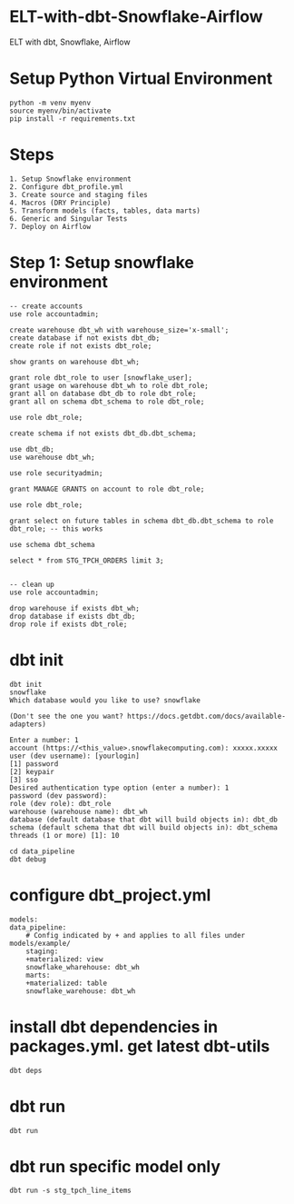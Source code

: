 # ELT-with-dbt-Snowflake-Airflow
ELT with dbt, Snowflake, Airflow


# Setup Python Virtual Environment

    python -m venv myenv
    source myenv/bin/activate
    pip install -r requirements.txt

# Steps
    1. Setup Snowflake environment
    2. Configure dbt_profile.yml
    3. Create source and staging files
    4. Macros (DRY Principle)
    5. Transform models (facts, tables, data marts)
    6. Generic and Singular Tests
    7. Deploy on Airflow


# Step 1: Setup snowflake environment

    -- create accounts
    use role accountadmin;

    create warehouse dbt_wh with warehouse_size='x-small';
    create database if not exists dbt_db;
    create role if not exists dbt_role;

    show grants on warehouse dbt_wh;

    grant role dbt_role to user [snowflake_user];
    grant usage on warehouse dbt_wh to role dbt_role;
    grant all on database dbt_db to role dbt_role;
    grant all on schema dbt_schema to role dbt_role;

    use role dbt_role;

    create schema if not exists dbt_db.dbt_schema;

    use dbt_db;
    use warehouse dbt_wh;

    use role securityadmin;

    grant MANAGE GRANTS on account to role dbt_role;

    use role dbt_role;

    grant select on future tables in schema dbt_db.dbt_schema to role dbt_role; -- this works

    use schema dbt_schema

    select * from STG_TPCH_ORDERS limit 3;

    
    -- clean up
    use role accountadmin;

    drop warehouse if exists dbt_wh;
    drop database if exists dbt_db;
    drop role if exists dbt_role;

# dbt init

    dbt init
    snowflake
    Which database would you like to use? snowflake

    (Don't see the one you want? https://docs.getdbt.com/docs/available-adapters)

    Enter a number: 1
    account (https://<this_value>.snowflakecomputing.com): xxxxx.xxxxx
    user (dev username): [yourlogin]
    [1] password
    [2] keypair
    [3] sso
    Desired authentication type option (enter a number): 1
    password (dev password): 
    role (dev role): dbt_role
    warehouse (warehouse name): dbt_wh
    database (default database that dbt will build objects in): dbt_db
    schema (default schema that dbt will build objects in): dbt_schema
    threads (1 or more) [1]: 10

    cd data_pipeline
    dbt debug

# configure dbt_project.yml

    models:
    data_pipeline: 
        # Config indicated by + and applies to all files under models/example/
        staging:
        +materialized: view
        snowflake_wharehouse: dbt_wh
        marts:
        +materialized: table
        snowflake_warehouse: dbt_wh

# install dbt dependencies in packages.yml. get latest dbt-utils

    dbt deps

# dbt run

    dbt run

# dbt run specific model only
    dbt run -s stg_tpch_line_items 